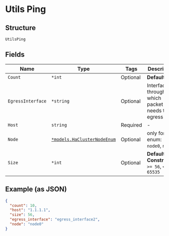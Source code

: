 
# Utils Ping

## Structure

`UtilsPing`

## Fields

| Name | Type | Tags | Description |
|  --- | --- | --- | --- |
| `Count` | `*int` | Optional | **Default**: `10` |
| `EgressInterface` | `*string` | Optional | Interface through which packet needs to egress |
| `Host` | `string` | Required | - |
| `Node` | [`*models.HaClusterNodeEnum`](../../doc/models/ha-cluster-node-enum.md) | Optional | only for HA. enum: `node0`, `node1` |
| `Size` | `*int` | Optional | **Default**: `56`<br>**Constraints**: `>= 56`, `<= 65535` |

## Example (as JSON)

```json
{
  "count": 10,
  "host": "1.1.1.1",
  "size": 56,
  "egress_interface": "egress_interface2",
  "node": "node0"
}
```

